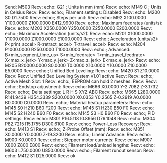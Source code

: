 Send: M503
Recv: echo:  G21    ; Units in mm (mm)
Recv: echo:  M149 C ; Units in Celsius
Recv: 
Recv: echo:; Filament settings: Disabled
Recv: echo:  M200 S0 D1.7500
Recv: echo:; Steps per unit:
Recv: echo: M92 X100.0000 Y100.0000 Z100.0000 E412.9900
Recv: echo:; Maximum feedrates (units/s):
Recv: echo:  M203 X250.0000 Y250.0000 Z250.0000 E200.0000
Recv: echo:; Maximum Acceleration (units/s2):
Recv: echo:  M201 X1000.0000 Y1000.0000 Z1000.0000 E1000.0000
Recv: echo:; Acceleration (units/s2): P<print_accel> R<retract_accel> T<travel_accel>
Recv: echo:  M204 P1000.0000 R250.0000 T1000.0000
Recv: echo:; Advanced: B<min_segment_time_us> S<min_feedrate> T<min_travel_feedrate> X<max_x_jerk> Y<max_y_jerk> Z<max_z_jerk> E<max_e_jerk>
Recv: echo:  M205 B20000.0000 S0.0000 T0.0000 X10.0000 Y10.0000 Z10.0000 E5.0000
Recv: echo:; Unified Bed Leveling:
Recv: echo:  M420 S1 Z10.0000
Recv: 
Recv: Unified Bed Leveling System v1.01 active
Recv: 
Recv: echo:; Active Mesh Slot: 1
Recv: echo:; EEPROM can hold 2 meshes.
Recv: 
Recv: echo:; Endstop adjustment:
Recv: echo:  M666 X0.0000 Y-2.7082 Z-3.1732
Recv: echo:; Delta settings: L<diagonal rod> R<radius> H<height> S<segments per sec> XYZ<tower angle trim> ABC<rod trim>
Recv: echo:  M665 L280.0000 R141.9439 H354.3339 S200.0000 X0.0353 Y0.2565 Z-0.2919 A0.0000 B0.0000 C0.0000
Recv: echo:; Material heatup parameters:
Recv: echo:  M145 S0 H210 B60 F200
Recv: echo:  M145 S1 H230 B50 F0
Recv: echo:  M145 S2 H240 B60 F0
Recv: echo:  M145 S3 H0 B60 F0
Recv: echo:; PID settings:
Recv: echo:  M301 P16.5118 I0.8956 D76.1048
Recv: echo:  M304 P82.7215 I15.1755 D300.6100
Recv: echo:; Power-Loss Recovery:
Recv: echo:  M413 S1
Recv: echo:; Z-Probe Offset (mm):
Recv: echo:  M851 X0.0000 Y0.0000 Z-19.3200
Recv: echo:; Linear Advance:
Recv: echo:  M900 K0.0000
Recv: echo:; Stepper motor currents:
Recv: echo:  M907 X800 Z800 E800
Recv: echo:; Filament load/unload lengths:
Recv: echo:  M603 L750.0000 U850.0000
Recv: echo:; Filament runout sensor:
Recv: echo:  M412 S1 D25.0000
Recv: ok

